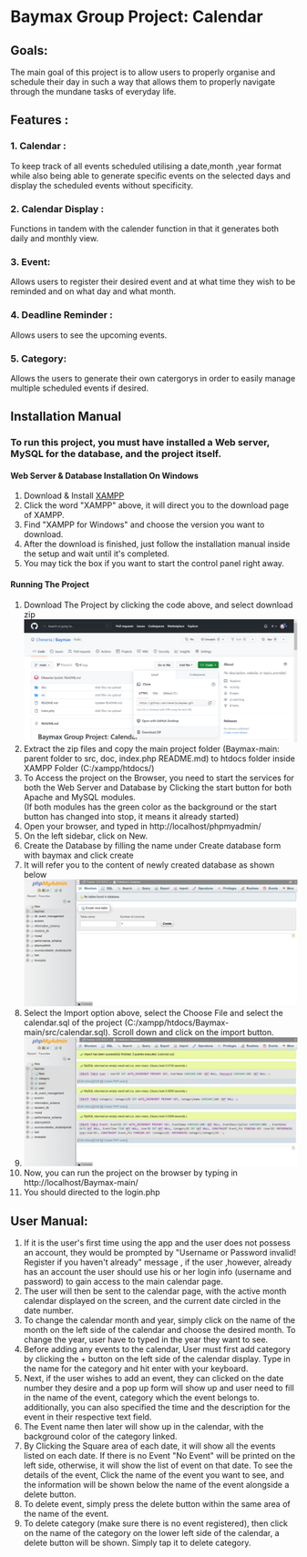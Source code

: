 # Baymax Group Project: Calendar

## Goals:
The main goal of this project is to allow users to properly organise and schedule their day in such a way that allows them to properly navigate through the mundane tasks of everyday life.
## Features :
  ### 1. Calendar :
  To keep track of all events scheduled utilising a date,month ,year format while also being able to generate specific events on the selected days and display the scheduled events without specificity.
  ### 2. Calendar Display :
  Functions in tandem with the calender function in that it generates both daily and monthly view.
  ### 3. Event:
  Allows users to register their desired event and at what time they wish to be reminded and on what day and what month.
  ### 4. Deadline Reminder :
  Allows users to see the upcoming events.
  ### 5. Category:
  Allows the users to generate their own catergorys in order to easily manage multiple scheduled events if desired.
  
## Installation Manual
### To run this project, you must have installed a Web server, MySQL for the database, and the project itself.
#### Web Server & Database Installation On Windows
1. Download & Install [XAMPP](https://www.apachefriends.org/download.html)
2. Click the word "XAMPP" above, it will direct you to the download page of XAMPP.
3. Find "XAMPP for Windows" and choose the version you want to download.
4. After the download is finished, just follow the installation manual inside the setup and wait until it's completed.
5. You may tick the box if you want to start the control panel right away.
#### Running The Project
1. Download The Project by clicking the code above, and select download zip <img src="/src/img/Download.png" alt="Download">
2. Extract the zip files and copy the main project folder (Baymax-main: parent folder to src, doc, index.php README.md) to htdocs folder inside XAMPP Folder (C:/xampp/htdocs/)
3. To Access the project on the Browser, you need to start the services for both the Web Server and Database by Clicking the start button for both Apache and MySQL modules. <br> (If both modules has the green color as the background or the start button has changed into stop, it means it already started)
4. Open your browser, and typed in http://localhost/phpmyadmin/
5. On the left sidebar, click on New.
6. Create the Database by filling the name under Create database form with baymax and click create
7. It will refer you to the content of newly created database as shown below <img src="/src/img/Database.png" alt="If the display is not the same, you can click on 'baymax' on the left sidebar and it should refer you to the same display" >
8. Select the Import option above, select the Choose File and select the calendar.sql of the project (C:/xampp/htdocs/Baymax-main/src/calendar.sql). Scroll down and click on the import button.
9. <img src="/src/img/Success.png" alt="If Imported Successfully, it should look like this">
10. Now, you can run the project on the browser by typing in http://localhost/Baymax-main/
11. You should directed to the login.php

## User Manual:
1. If it is the user's first time using the app and the user does not possess an account, they would be prompted by "Username or Password invalid! Register if you haven't already" message , if the user ,however, already has an account the user should use his or her login info (username and password) to gain access to the main calendar page.
2. The user will then be sent to the calendar page, with the active month calendar displayed on the screen, and the current date circled in the date number.
3. To change the calendar month and year, simply click on the name of the month on the left side of the calendar and choose the desired month. To change the year, user have to typed in the year they want to see.
4. Before adding any events to the calendar, User must first add category by clicking the + button on the left side of the calendar display. Type in the name for the category and hit enter with your keyboard.
5. Next, if the user wishes to add an event, they can clicked on the date number they desire and a pop up form will show up and user need to fill in the name of the event, category which the event belongs to. additionally, you can also specified the time and the description for the event in their respective text field.
6. The Event name then later will show up in the calendar, with the background color of the category linked.
7. By Clicking the Square area of each date, it will show all the events listed on each date. If there is no Event "No Event" will be printed on the left side, otherwise, it will show the list of event on that date. To see the details of the event, Click the name of the event you want to see, and the information will be shown below the name of the event alongside a delete button.
8. To delete event, simply press the delete button within the same area of the name of the event.
9. To delete category (make sure there is no event registered), then click on the name of the category on the lower left side of the calendar, a delete button will be shown. Simply tap it to delete category.
